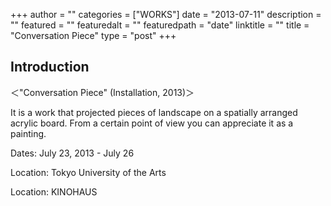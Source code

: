 +++
author = ""
categories = ["WORKS"]
date = "2013-07-11"
description = ""
featured = ""
featuredalt = ""
featuredpath = "date"
linktitle = ""
title = "Conversation Piece"
type = "post"
+++

## Introduction

＜"Conversation Piece" (Installation, 2013)＞

It is a work that projected pieces of landscape on a spatially arranged acrylic board.
From a certain point of view you can appreciate it as a painting.

Dates: July 23, 2013 - July 26

Location: Tokyo University of the Arts

Location: KINOHAUS
